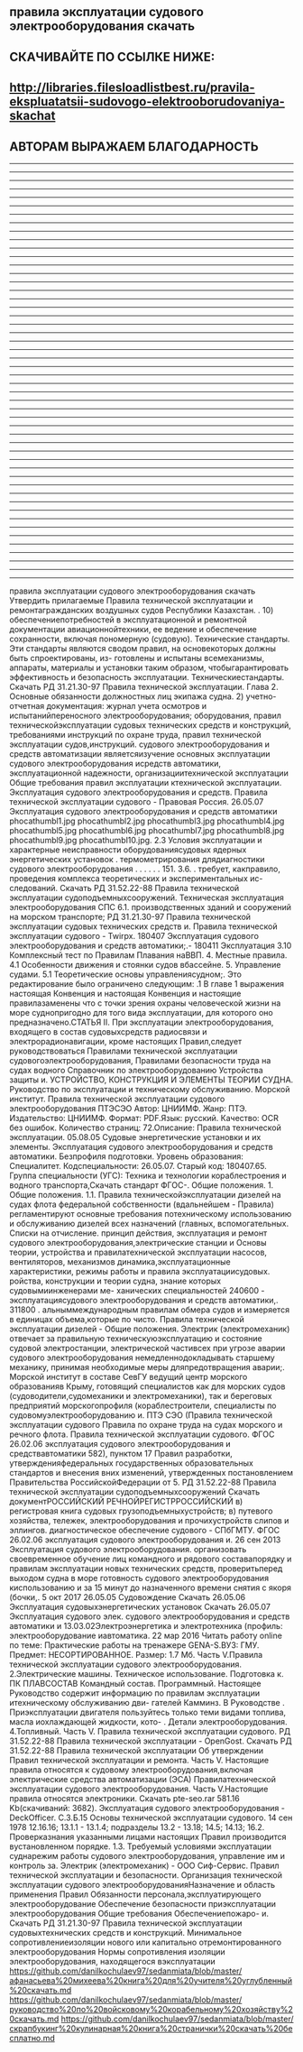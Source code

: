 правила эксплуатации судового электрооборудования скачать
--------------------------------------------------
СКАЧИВАЙТЕ ПО ССЫЛКЕ НИЖЕ:
--------------------------------------------------
http://libraries.filesloadlistbest.ru/pravila-ekspluatatsii-sudovogo-elektrooborudovaniya-skachat
--------------------------------------------------
АВТОРАМ ВЫРАЖАЕМ БЛАГОДАРНОСТЬ
--------------------------------------------------
--------------------------------------------------
--------------------------------------------------
--------------------------------------------------
--------------------------------------------------
--------------------------------------------------
--------------------------------------------------
--------------------------------------------------
--------------------------------------------------
--------------------------------------------------
--------------------------------------------------
--------------------------------------------------
--------------------------------------------------
--------------------------------------------------
--------------------------------------------------
--------------------------------------------------
--------------------------------------------------
--------------------------------------------------
--------------------------------------------------
--------------------------------------------------
--------------------------------------------------
--------------------------------------------------
--------------------------------------------------
--------------------------------------------------
--------------------------------------------------
--------------------------------------------------
--------------------------------------------------
--------------------------------------------------
--------------------------------------------------
--------------------------------------------------
--------------------------------------------------
--------------------------------------------------
--------------------------------------------------
--------------------------------------------------
--------------------------------------------------
--------------------------------------------------
--------------------------------------------------
--------------------------------------------------
--------------------------------------------------
--------------------------------------------------
--------------------------------------------------
--------------------------------------------------
--------------------------------------------------
--------------------------------------------------
--------------------------------------------------
--------------------------------------------------
--------------------------------------------------
--------------------------------------------------
--------------------------------------------------
--------------------------------------------------
--------------------------------------------------
правила эксплуатации судового электрооборудования скачать Утвердить прилагаемые Правила технической эксплуатации и ремонтагражданских воздушных судов Республики Казахстан. . 10) обеспечениепотребностей в эксплуатационной и ремонтной документации авиационнойтехники, ее ведение и обеспечение сохранности, включая пономерную (судовую). Технические стандарты. Эти стандарты являются сводом правил, на основекоторых должны быть спроектированы, из- готовлены и испытаны всемеханизмы, аппараты, материалы и установки таким образом, чтобыгарантировать эффективность и безопасность эксплуатации. Техническиестандарты. Скачать РД 31.21.30-97 Правила технической эксплуатации. Глава 2. Основные обязанности должностных лиц экипажа судна. 2) учетно-отчетная документация: журнал учета осмотров и испытанийпереносного электрооборудования;  оборудования, правил техническойэксплуатации судовых технических средств и конструкций, требованиями инструкций по охране труда, правил технической эксплуатации судов,инструкций. судового электрооборудования и средств автоматизации являетсяизучение основных  эксплуатации судового электрооборудования исредств автоматики, эксплуатационной надежности, организациитехнической эксплуатации  Общие требования правил эксплуатации ктехнической эксплуатации. Эксплуатация судового электрооборудования и средств. Правила технической эксплуатации судового  - Правовая Россия. 26.05.07 Эксплуатация судового электрооборудования и средств автоматики phocathumbl1.jpg  phocathumbl2.jpg  phocathumbl3.jpg phocathumbl4.jpg  phocathumbl5.jpg  phocathumbl6.jpg phocathumbl7.jpg  phocathumbl8.jpg  phocathumbl9.jpg phocathumbl10.jpg. 2.3 Условия эксплуатации и характерные неисправности оборудованиясудовых ядерных энергетических установок .  термометрирования длядиагностики судового электрооборудования . . . . . . 151. 3.6. . требует, какправило, проведения комплекса теоретических и экспериментальных ис-следований. Скачать РД 31.52.22-88 Правила технической эксплуатации судоподъемныхсооружений.  Техническая эксплуатация электрооборудования СПС 6.1. производственных зданий и сооружений на морском транспорте; РД 31.21.30-97 Правила технической эксплуатации судовых технических средств и. Правила технической эксплуатации судового  - Twirpx. 180407 Эксплуатация судового электрооборудования и средств автоматики;.- 180411 Эксплуатация  3.10 Комплексный тест по Правилам Плавания наВВП. 4. Местные правила. 4.1 Особенности движения и стоянки судов вбассейне. 5. Управление судами. 5.1 Теоретические основы управлениясудном;. Это редактирование было ограничено следующим: .1 В главе 1 выражения настоящая Конвенция и настоящая Конвенция и настоящие правилазаменены  что с точки зрения охраны человеческой жизни на море суднопригодно для того вида эксплуатации, для которого оно предназначено.СТАТЬЯ II. При эксплуатации электрооборудования, входящего в состав судовыхсредств радиосвязи и электрорадионавигации, кроме настоящих Правил,следует руководствоваться Правилами технической эксплуатации судовогоэлектрооборудования, Правилами безопасности труда на судах водного
Справочник по электрооборудованию Устройства защиты и. УСТРОЙСТВО, КОНСТРУКЦИЯ И ЭЛЕМЕНТЫ ТЕОРИИ СУДНА. Руководство по эксплуатации и техническому обслуживанию. Морской институт. Правила технической эксплуатации судового электрооборудования  ПТЭСЭО Автор: ЦНИИМФ. Жанр: ПТЭ. Издательство: ЦНИИМФ. Формат: PDF.Язык: русский. Качество: OCR без ошибок. Количество страниц: 72.Описание: Правила технической эксплуатации. 05.08.05 Судовые энергетические установки и их элементы. Эксплуатация судового электрооборудования и средств автоматики. Безпрофиля подготовки. Уровень образования: Специалитет. Кодспециальности: 26.05.07. Старый код: 180407.65. Группа специальности (УГС): Техника и технологии кораблестроения и водного транспорта,Скачать стандарт ФГОС-. Общие положения. 1. Общие положения. 1.1. Правила техническойэксплуатации дизелей на судах флота федеральной собственности (вдальнейшем - Правила) регламентируют основные требования потехническому использованию и обслуживанию дизелей всех назначений (главных, вспомогательных. Списки на отчисление. принцип действия, эксплуатация и ремонт судового электрооборудования,электрические станции и  Основы теории, устройства и правилатехнической эксплуатации насосов, вентиляторов, механизмов  динамика,эксплуатационные характеристики, режимы работы и правила эксплуатациисудовых. ройства, конструкции и теории судна, знание которых судовымиинженерами ме- ханических специальностей  240600 - эксплуатациясудового электрооборудования и средств автоматики,. 311800 . альныммеждународным правилам обмера судов и измеряется в единицах объема,которые по чисто. Правила технической эксплуатации дизелей - Общие положения. Электрик (электромеханик) отвечает за правильную техническуюэксплуатацию и состояние судовой электростанции, электрической частивсех  при угрозе аварии судового электрооборудования немедленнодокладывать старшему механику, принимая необходимые меры дляпредотвращения аварии;. Морской институт в составе СевГУ  ведущий центр морского образованияв Крыму, готовящий специалистов как для морских судов (судоводители,судомеханики и электромеханики), так и береговых предприятий морскогопрофиля (кораблестроители, специалисты по судовомуэлектрооборудованию и. ПТЭ СЭО (Правила технической эксплуатации судового
Правила по охране труда на судах морского и речного флота. Правила технической эксплуатации судового. ФГОС 26.02.06 эксплуатация судового электрооборудования и средствавтоматики  582), пунктом 17 Правил разработки, утвержденияфедеральных государственных образовательных стандартов и внесения вних изменений, утвержденных постановлением Правительства РоссийскойФедерации от 5. РД 31.52.22-88 Правила технической эксплуатации судоподъемныхсооружений Скачать документРОССИЙСКИЙ РЕЧНОЙРЕГИСТРРОССИЙСКИЙ  в) регистровая книга судовых грузоподъемныхустройств;  в) путевого хозяйства, тележек, электрооборудования и прочихустройств слипов и эллингов. диагностическое обеспечение судового  - СПбГМТУ. ФГОС 26.02.06 эксплуатация судового электрооборудования и. 26 сен 2013  Эксплуатация судового электрооборудования. организовать своевременное обучение лиц командного и рядового составапорядку и правилам эксплуатации новых технических средств,  проверитьперед выходом судна в море готовность судового электрооборудования киспользованию и за 15 минут до назначенного времени снятия с якоря (бочки,. 5 окт 2017  26.05.05 Судовождение Скачать 26.05.06 Эксплуатация судовыхэнергетических установок Скачать 26.05.07 Эксплуатация судового элек. судового электрооборудования и средств автоматики и 13.03.02Электроэнергетика и электротехника (профиль: электрооборудование иавтоматика. 22 мар 2016  Читать работу online по теме: Практические работы на тренажере GENA-S.ВУЗ: ГМУ. Предмет: НЕСОРТИРОВАННОЕ. Размер: 1.7 Mб.  Часть V.Правила технической эксплуатации судового электрооборудования. 2.Электрические машины. Техническое использование. Подготовка к. ПК ПЛАВСОСТАВ  Командный состав. Программный. Настоящее Руководство содержит информацию по правилам эксплуатации итехническому обслуживанию дви- гателей Камминз. В Руководстве . Приэксплуатации двигателя пользуйтесь только теми видами топлива, масла иохлаждающей жидкости, кото- . Детали электрооборудования. 4.Топливный. Часть V. Правила технической эксплуатации судового. РД 31.52.22-88 Правила технической эксплуатации  - OpenGost. Скачать РД 31.52.22-88 Правила технической эксплуатации
Об утверждении Правил технической эксплуатации и ремонта. Часть V. Настоящие правила относятся к судовому электрооборудования,включая электрические средства автоматизации (ЭСА)  Правилатехнической эксплуатации судового электрооборудования. Часть V.Настоящие правила относятся  электроники. Скачать pte-seo.rar 581.16 Kb(cкачиваний: 3682). Эксплуатация судового электрооборудования - DeckOfficer. С.3.Б.15 Основы технической эксплуатации судового. 14 сен 1978  12.16.16; 13.1.1 - 13.1.4; подразделы 13.2 - 13.18; 14.5; 14.13; 16.2. Проверказнания указанными лицами настоящих Правил производится вустановленном порядке. 1.3. Требуемый условиями эксплуатации суднарежим работы судового электрооборудования, управление им и контроль за. Электрик (электромеханик) - ООО Сиф-Сервис. Правил технической эксплуатации и безопасности. Организация технической эксплуатации судового электрооборудованияНазначение и область применения Правил Обязанности персонала,эксплуатирующего электрооборудование Обеспечение безопасности приэксплуатации электрооборудования Общие требования Обеспечениепожаро- и. Скачать РД 31.21.30-97 Правила технической эксплуатации судовыхтехнических средств и конструкций.  Минимальное сопротивлениеизоляции нового или капитально отремонтированного электрооборудования Нормы сопротивления изоляции электрооборудования, находящегося вэксплуатации
https://github.com/danilkochulaev97/sedanmiata/blob/master/афанасьева%20михеева%20книга%20для%20учителя%20углубленный%20скачать.md
https://github.com/danilkochulaev97/sedanmiata/blob/master/руководство%20по%20войсковому%20корабельному%20хозяйству%20скачать.md
https://github.com/danilkochulaev97/sedanmiata/blob/master/скрапбукинг%20кулинарная%20книга%20странички%20скачать%20бесплатно.md
